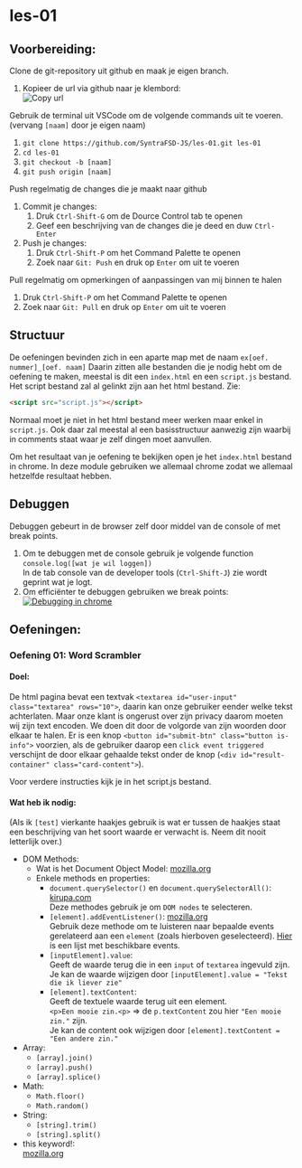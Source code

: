 # les-01
## Voorbereiding:
Clone de git-repository uit github en maak je eigen branch.
1. Kopieer de url via github naar je klembord:  
   ![Copy url](https://raw.githubusercontent.com/SyntraFSD-JS/les-01/korneel/images/copy_github.png "Copy url to clipboard")

Gebruik de terminal uit VSCode om de volgende commands uit te voeren.
(vervang `[naam]` door je eigen naam)

1. `git clone https://github.com/SyntraFSD-JS/les-01.git les-01`
2. `cd les-01`
3. `git checkout -b [naam]`
4. `git push origin [naam]`

Push regelmatig de changes die je maakt naar github

1. Commit je changes:
   1. Druk `Ctrl-Shift-G` om de Dource Control tab te openen
   2. Geef een beschrijving van de changes die je deed en duw `Ctrl-Enter`
2. Push je changes:
   1. Druk `Ctrl-Shift-P` om het Command Palette te openen
   2. Zoek naar `Git: Push` en druk op `Enter` om uit te voeren 
   
Pull regelmatig om opmerkingen of aanpassingen van mij binnen te halen
1. Druk `Ctrl-Shift-P` om het Command Palette te openen
2. Zoek naar `Git: Pull` en druk op `Enter` om uit te voeren 
     
     
## Structuur
De oefeningen bevinden zich in een aparte map met de naam `ex[oef. nummer]_[oef. naam]`
Daarin zitten alle bestanden die je nodig hebt om de oefening te maken, meestal is dit een `index.html` en een `script.js` bestand.
Het script bestand zal al gelinkt zijn aan het html bestand. Zie:
```html
<script src="script.js"></script>
```
Normaal moet je niet in het html bestand meer werken maar enkel in `script.js`.
Ook daar zal meestal al een basisstructuur aanwezig zijn waarbij in comments staat waar je zelf dingen moet aanvullen.

Om het resultaat van je oefening te bekijken open je het `index.html` bestand in chrome.
In deze module gebruiken we allemaal chrome zodat we allemaal hetzelfde resultaat hebben.

## Debuggen
Debuggen gebeurt in de browser zelf door middel van de console of met break points.

1. Om te debuggen met de console gebruik je volgende function `console.log([wat je wil loggen])`  
   In de tab console van de developer tools (`Ctrl-Shift-J`) zie wordt geprint wat je logt.
2. Om efficiënter te debuggen gebruiken we break points:  
   [![Debugging in chrome](https://img.youtube.com/vi/H0XScE08hy8/0.jpg)](https://developers.google.com/web/tools/chrome-devtools/javascript/)

## Oefeningen:
### Oefening 01: Word Scrambler
#### Doel:

De html pagina bevat een textvak `<textarea id="user-input" class="textarea" rows="10">`, 
daarin kan onze gebruiker eender welke tekst achterlaten.
Maar onze klant is ongerust over zijn privacy daarom moeten wij zijn text encoden. 
We doen dit door de volgorde van zijn woorden door elkaar te halen.
Er is een knop `<button id="submit-btn" class="button is-info">` voorzien,
als de gebruiker daarop een `click event triggered` verschijnt de door elkaar gehaalde tekst onder de knop
(`<div id="result-container" class="card-content">`). 

Voor verdere instructies kijk je in het script.js bestand.

#### Wat heb ik nodig:
(Als ik `[test]` vierkante haakjes gebruik is wat er tussen de haakjes staat een beschrijving van het soort waarde er verwacht is. Neem dit nooit letterlijk over.)

- DOM Methods:
   - Wat is het Document Object Model:
   [mozilla.org](https://developer.mozilla.org/en-US/docs/Web/API/Document_Object_Model/Introduction#What_is_the_DOM)
   - Enkele methods en properties:
      - `document.querySelector()` en `document.querySelectorAll()`: [kirupa.com](https://www.kirupa.com/html5/finding_elements_dom_using_querySelector.htm)  
      Deze methodes gebruik je om `DOM nodes` te selecteren.
      - `[element].addEventListener()`: [mozilla.org](https://developer.mozilla.org/en-US/docs/Web/API/EventTarget/addEventListener)  
      Gebruik deze methode om te luisteren naar bepaalde events gerelateerd aan een `element` (zoals hierboven geselecteerd).
      [Hier](https://developer.mozilla.org/en-US/docs/Web/Events) is een lijst met beschikbare events.
      - `[inputElement].value`:   
      Geeft de waarde terug die in een `input` of `textarea` ingevuld zijn. 
      Je kan de waarde wijzigen door `[inputElement].value = "Tekst die ik liever zie"`
      - `[element].textContent`:  
      Geeft de textuele waarde terug uit een element.  
      `<p>Een mooie zin.<p>` => de `p.textContent` zou hier `"Een mooie zin."` zijn.  
      Je kan de content ook wijzigen door `[element].textContent = "Een andere zin."`
- Array:
   - `[array].join()`
   - `[array].push()`
   - `[array].splice()`
- Math:
   - `Math.floor()`
   - `Math.random()`
- String:
   - `[string].trim()`
   - `[string].split()`
- this keyword!:  
   [mozilla.org](https://developer.mozilla.org/en-US/docs/Web/JavaScript/Reference/Operators/this)
   
      